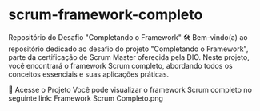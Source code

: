 # scrum-framework-completo
Repositório do Desafio "Completando o Framework" 🛠️
Bem-vindo(a) ao repositório dedicado ao desafio do projeto "Completando o Framework", parte da certificação de Scrum Master oferecida pela DIO. Neste projeto, você encontrará o framework Scrum completo, abordando todos os conceitos essenciais e suas aplicações práticas.

🔗 Acesse o Projeto
Você pode visualizar o framework Scrum completo no seguinte link:
Framework Scrum Completo.png
